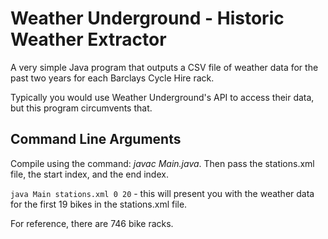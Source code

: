 Weather Underground - Historic Weather Extractor
=========

A very simple Java program that outputs a CSV file of weather data for the past two years for each Barclays Cycle Hire rack.

Typically you would use Weather Underground's API to access their data, but this program circumvents that.

Command Line Arguments
---
Compile using the command: *javac Main.java*. Then pass the stations.xml file, the start index, and the end index.

```java Main stations.xml 0 20``` - this will present you with the weather data for the first 19 bikes in the stations.xml file. 

For reference, there are 746 bike racks.

